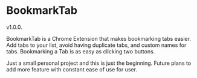 # BookmarkTab
v1.0.0.

BookmarkTab is a Chrome Extension that makes bookmarking tabs easier.
Add tabs to your list, avoid having duplicate tabs, and custom names for tabs.
Bookmarking a Tab is as easy as clicking two buttons.

Just a small personal project and this is just the beginning. Future plans to add more feature with constant ease of use for user.


